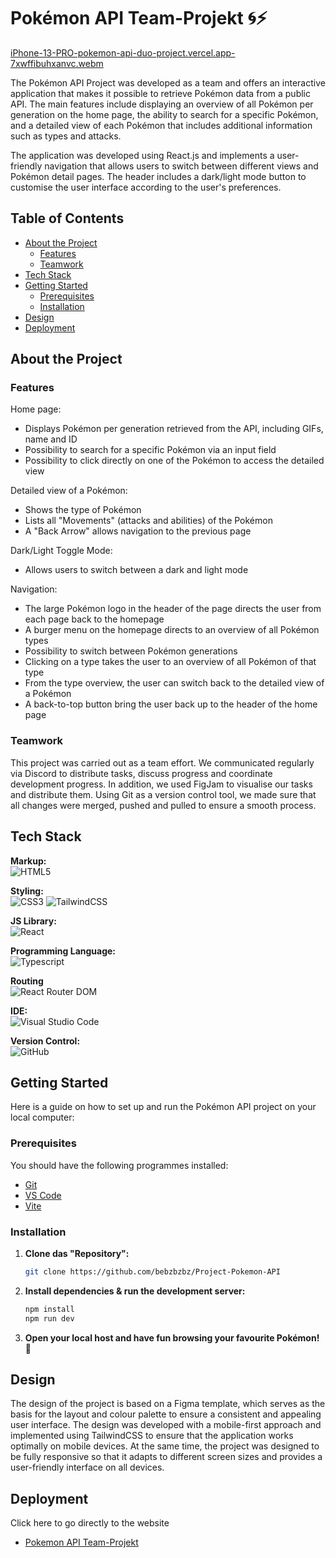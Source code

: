# Pokémon API Team-Projekt 🌀⚡

[iPhone-13-PRO-pokemon-api-duo-project.vercel.app-7xwffibuhxanvc.webm](https://github.com/user-attachments/assets/fbb8c395-25b5-449a-9d88-07692460fd83)

The Pokémon API Project was developed as a team and offers an interactive application that makes it possible to retrieve Pokémon data from a public API. The main features include displaying an overview of all Pokémon per generation on the home page, the ability to search for a specific Pokémon, and a detailed view of each Pokémon that includes additional information such as types and attacks.

The application was developed using React.js and implements a user-friendly navigation that allows users to switch between different views and Pokémon detail pages. The header includes a dark/light mode button to customise the user interface according to the user's preferences.

## Table of Contents 

- [About the Project](#about-the-project)
  - [Features](#features)
  - [Teamwork](#teamwork)
- [Tech Stack](#tech-stack)
- [Getting Started](#getting-started)
  - [Prerequisites](#prerequisites)
  - [Installation](#installation)
- [Design](#design)
- [Deployment](#deployment)

## About the Project

### Features

Home page:
- Displays Pokémon per generation retrieved from the API, including GIFs, name and ID
- Possibility to search for a specific Pokémon via an input field
- Possibility to click directly on one of the Pokémon to access the detailed view

Detailed view of a Pokémon:
- Shows the type of Pokémon
- Lists all "Movements" (attacks and abilities) of the Pokémon
- A "Back Arrow" allows navigation to the previous page

Dark/Light Toggle Mode:
- Allows users to switch between a dark and light mode

Navigation:
- The large Pokémon logo in the header of the page directs the user from each page back to the homepage
- A burger menu on the homepage directs to an overview of all Pokémon types
- Possibility to switch between Pokémon generations
- Clicking on a type takes the user to an overview of all Pokémon of that type
- From the type overview, the user can switch back to the detailed view of a Pokémon
- A back-to-top button bring the user back up to the header of the home page

### Teamwork
This project was carried out as a team effort. We communicated regularly via Discord to distribute tasks, discuss progress and coordinate development progress. In addition, we used FigJam to visualise our tasks and distribute them. Using Git as a version control tool, we made sure that all changes were merged, pushed and pulled to ensure a smooth process.

## Tech Stack

**Markup:**  
![HTML5](https://img.shields.io/badge/html5-%23E34F26.svg?style=for-the-badge&logo=html5&logoColor=white)  

**Styling:**  
![CSS3](https://img.shields.io/badge/css3-%231572B6.svg?style=for-the-badge&logo=css3&logoColor=white)
![TailwindCSS](https://img.shields.io/badge/tailwindcss-%2338B2AC.svg?style=for-the-badge&logo=tailwind-css&logoColor=white)  

**JS Library:**  
![React](https://img.shields.io/badge/React-20232A?style=for-the-badge&logo=react&logoColor=61DAFB)  

**Programming Language:**  
![Typescript](https://img.shields.io/badge/TypeScript-007ACC?style=for-the-badge&logo=typescript&logoColor=white)  

**Routing**  
![React Router DOM](https://img.shields.io/badge/React_Router_DOM-%23CA4245.svg?style=for-the-badge&logo=react-router&logoColor=white)

**IDE:**  
![Visual Studio Code](https://img.shields.io/badge/Visual%20Studio%20Code-0078d7.svg?style=for-the-badge&logo=visual-studio-code&logoColor=white)  

**Version Control:**  
![GitHub](https://img.shields.io/badge/github-%23121011.svg?style=for-the-badge&logo=github&logoColor=white)  


## Getting Started

Here is a guide on how to set up and run the Pokémon API project on your local computer:

### Prerequisites

You should have the following programmes installed:

- [Git](https://git-scm.com/)
- [VS Code](https://code.visualstudio.com/download)
- [Vite](https://v5.vite.dev/guide/)

### Installation

1. **Clone das "Repository":**
   ```bash
   git clone https://github.com/bebzbzbz/Project-Pokemon-API
   ```

2. **Install dependencies & run the development server:**
   ```bash
   npm install
   npm run dev
   ```

3. **Open your local host and have fun browsing your favourite Pokémon! 🐸** 

## Design

The design of the project is based on a Figma template, which serves as the basis for the layout and colour palette to ensure a consistent and appealing user interface. The design was developed with a mobile-first approach and implemented using TailwindCSS to ensure that the application works optimally on mobile devices. At the same time, the project was designed to be fully responsive so that it adapts to different screen sizes and provides a user-friendly interface on all devices.

## Deployment

Click here to go directly to the website
- [Pokemon API Team-Projekt](https://pokemon-api-duo-project.vercel.app/)
